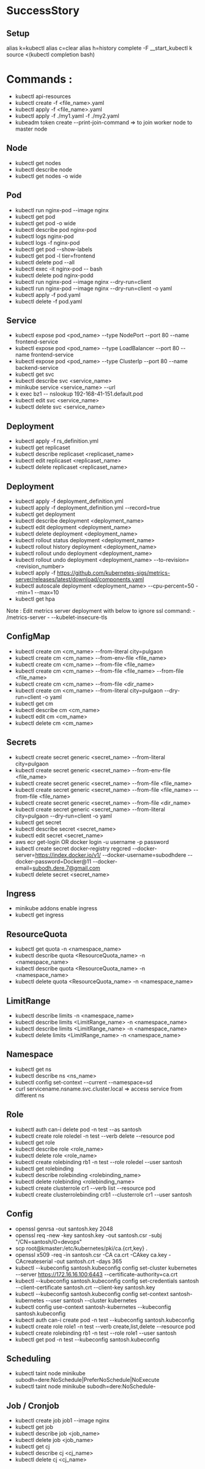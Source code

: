 # SuccessStory

## Setup
alias k=kubectl
alias c=clear
alias h=history
complete -F __start_kubectl k
source <(kubectl completion bash)

# Commands :

* kubectl api-resources
* kubectl create -f <file_name>.yaml
* kubectl apply -f <file_name>.yaml
* kubectl apply -f ./my1.yaml -f ./my2.yaml
* kubeadm token create --print-join-command    => to join worker node to master node

## Node

* kubectl get nodes
* kubectl describe node <nodename>
* kubectl get nodes -o wide  

## Pod

* kubectl run nginx-pod --image nginx
* kubectl get pod
* kubectl get pod -o wide
* kubectl describe pod nginx-pod
* kubectl logs nginx-pod
* kubectl logs -f nginx-pod
* kubectl get pod --show-labels
* kubectl get pod -l tier=frontend
* kubectl delete pod --all
* kubectl exec -it nginx-pod -- bash
* kubectl delete pod nginx-podd
* kubectl run nginx-pod --image nginx --dry-run=client
* kubectl run nginx-pod --image nginx --dry-run=client -o yaml
* kubectl apply -f pod.yaml
* kubectl delete -f pod.yaml

## Service

* kubectl expose pod <pod_name> --type NodePort --port 80 --name frontend-service
* kubectl expose pod <pod_name> --type LoadBalancer --port 80 --name frontend-service
* kubectl expose pod <pod_name> --type ClusterIp --port 80 --name backend-service
* kubectl get svc
* kubectl describe svc <service_name>
* minikube service <service_name> --url
* k exec bz1 -- nslookup 192-168-41-151.default.pod
* kubectl edit svc <service_name>
* kubectl delete svc <service_name>

## Deployment

* kubectl apply -f rs_definition.yml
* kubectl get replicaset
* kubectl describe replicaset <replicaset_name>
* kubectl edit replicaset <replicaset_name>
* kubectl delete replicaset <replicaset_name>

## Deployment

* kubectl apply -f deployment_definition.yml
* kubectl apply -f deployment_definition.yml --record=true
* kubectl get deployment
* kubectl describe deployment <deployment_name>
* kubectl edit deployment <deployment_name>
* kubectl delete deployment <deployment_name>
* kubectl rollout status deployment <deployment_name>
* kubectl rollout history deployment <deployment_name>
* kubectl rollout undo deployment <deployment_name>
* kubectl rollout undo deployment <deployment_name> --to-revision=<revision_number>
* kubectl apply -f https://github.com/kubernetes-sigs/metrics-server/releases/latest/download/components.yaml
* kubectl autoscale deployment <deployment_name> --cpu-percent=50 --min=1 --max=10
* kubectl get hpa

Note : Edit metrics server deployment with below to ignore ssl
    command:
    - /metrics-server
    - --kubelet-insecure-tls
  
## ConfigMap
* kubectl create cm <cm_name> --from-literal city=pulgaon
* kubectl create cm <cm_name> --from-env-file <file_name>
* kubectl create cm <cm_name> --from-file <file_name>
* kubectl create cm <cm_name> --from-file <file_name> --from-file <file_name>
* kubectl create cm <cm_name> --from-file <dir_name>
* kubectl create cm <cm_name> --from-literal city=pulgaon --dry-run=client -o yaml
* kubectl get cm
* kubectl describe cm <cm_name>
* kubectl edit cm <cm_name>  
* kubectl delete cm <cm_name>
  
## Secrets
* kubectl create secret generic <secret_name> --from-literal city=pulgaon
* kubectl create secret generic <secret_name> --from-env-file <file_name>
* kubectl create secret generic <secret_name> --from-file <file_name>
* kubectl create secret generic <secret_name> --from-file <file_name> --from-file <file_name>
* kubectl create secret generic <secret_name> --from-file <dir_name>
* kubectl create secret generic <secret_name> --from-literal city=pulgaon --dry-run=client -o yaml
* kubectl get secret
* kubectl describe secret <secret_name>
* kubectl edit secret <secret_name>
* aws ecr get-login OR docker login -u username -p password
* kubectl create secret docker-registry regcred --docker-server=https://index.docker.io/v1/ --docker-username=subodhdere --docker-password=Docker@11 --docker-email=subodh.dere.7@gmail.com
* kubectl delete secret <secret_name>

## Ingress
* minikube addons enable ingress
* kubectl get ingress

## ResourceQuota
* kubectl get quota -n <namespace_name>
* kubectl describe quota <ResourceQuota_name> -n <namespace_name>
* kubectl describe quota <ResourceQuota_name> -n <namespace_name>
* kubectl delete quota <ResourceQuota_name> -n <namespace_name>
  
## LimitRange
* kubectl describe limits -n <namespace_name>
* kubectl describe limits <LimitRange_name> -n <namespace_name>
* kubectl describe limits <LimitRange_name> -n <namespace_name>
* kubectl delete limits <LimitRange_name> -n <namespace_name>

## Namespace
* kubectl get ns
* kubectl describe ns <ns_name>
* kubectl config set-context --current --namespace=sd
* curl servicename.nsname.svc.cluster.local  => access service from different ns  
    
## Role
* kubectl auth can-i delete pod -n test --as santosh
* kubectl create role roledel -n test --verb delete --resource pod
* kubectl get role
* kubectl describe role <role_name>
* kubectl delete role <role_name>
* kubectl create rolebinding rb1 -n test --role roledel --user santosh  
* kubectl get rolebinding
* kubectl describe rolebinding <rolebinding_name>
* kubectl delete rolebinding <rolebinding_name>
* kubectl create clusterrole cr1 --verb list --resource pod
* kubectl create clusterrolebinding crb1 --clusterrole cr1 --user santosh
  
## Config
* openssl genrsa -out santosh.key 2048
* openssl req -new -key santosh.key -out santosh.csr -subj "/CN=santosh/O=devops"
* scp root@kmaster:/etc/kubernetes/pki/ca.{crt,key} .
* openssl x509 -req -in santosh.csr -CA ca.crt -CAkey ca.key -CAcreateserial -out santosh.crt -days 365
* kubectl --kubeconfig santosh.kubeconfig config set-cluster kubernetes --server https://172.16.16.100:6443 --certificate-authority=ca.crt
* kubectl --kubeconfig santosh.kubeconfig config set-credentials santosh --client-certificate santosh.crt --client-key santosh.key
* kubectl --kubeconfig santosh.kubeconfig config set-context santosh-kubernetes --user santosh --cluster kubernetes
* kubectl config use-context santosh-kubernetes --kubeconfig santosh.kubeconfig
* kubectl auth can-i create pod -n test --kubeconfig santosh.kubeconfig
* kubectl create role role1 -n test --verb create,list,delete --resource pod
* kubectl create rolebinding rb1 -n test --role role1 --user santosh
* kubectl get pod -n test --kubeconfig santosh.kubeconfig
    
    
## Scheduling
* kubectl taint node minikube subodh=dere:NoSchedule|PreferNoSchedule|NoExecute
* kubectl taint node minikube subodh=dere:NoSchedule-

## Job / Cronjob
* kubectl create job job1 --image nginx
* kubectl get job
* kubectl describe job <job_name>
* kubectl delete job <job_name>
* kubectl get cj
* kubectl describe cj <cj_name>
* kubectl delete cj <cj_name>
  
